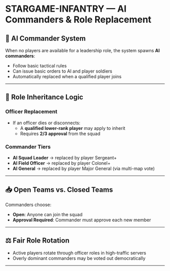 # STARGAME-INFANTRY — AI Commanders & Role Replacement

## 🧠 AI Commander System

When no players are available for a leadership role, the system spawns **AI commanders**:

- Follow basic tactical rules
- Can issue basic orders to AI and player soldiers
- Automatically replaced when a qualified player joins

---

## 🔄 Role Inheritance Logic

### Officer Replacement
- If an officer dies or disconnects:
  - A **qualified lower-rank player** may apply to inherit
  - Requires **2/3 approval** from the squad

### Commander Tiers
- **AI Squad Leader** → replaced by player Sergeant+
- **AI Field Officer** → replaced by player Colonel+
- **AI General** → replaced by player Major General (via multi-map vote)

---

## 📥 Open Teams vs. Closed Teams

Commanders choose:
- **Open**: Anyone can join the squad
- **Approval Required**: Commander must approve each new member

---

## ⚖️ Fair Role Rotation

- Active players rotate through officer roles in high-traffic servers
- Overly dominant commanders may be voted out democratically

---